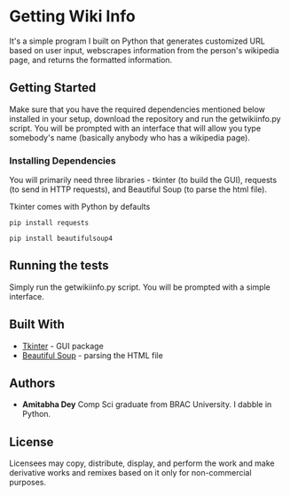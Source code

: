 # Getting Wiki Info

It's a simple program I built on Python that generates customized URL based on user input, webscrapes information from the person's wikipedia page, and returns the formatted information. 

## Getting Started

Make sure that you have the required dependencies mentioned below installed in your setup, download the repository and run the getwikiinfo.py script. You will be prompted with an interface that will allow you type somebody's name (basically anybody who has a wikipedia page).  

### Installing Dependencies

You will primarily need three libraries - tkinter (to build the GUI), requests (to send in HTTP requests), and Beautiful Soup (to parse the html file).

Tkinter comes with Python by defaults

```
pip install requests
```
```
pip install beautifulsoup4
```

## Running the tests

Simply run the getwikiinfo.py script. You will be prompted with a simple interface. 



## Built With

* [Tkinter](https://wiki.python.org/moin/TkInter) - GUI package
* [Beautiful Soup](https://www.crummy.com/software/BeautifulSoup/bs4/doc/) - parsing the HTML file


## Authors

* **Amitabha Dey** Comp Sci graduate from BRAC University. I dabble in Python. 

## License

Licensees may copy, distribute, display, and perform the work and make derivative works and remixes based on it only for non-commercial purposes.

